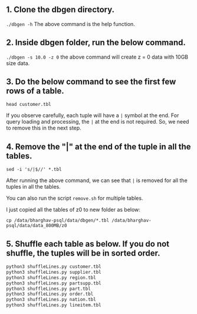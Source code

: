 ## 1. Clone the dbgen directory.
`./dbgen -h`
The above command is the help function.

## 2. Inside dbgen folder, run the below command.
`./dbgen -s 10.0 -z 0`
the above command will create z = 0 data with 10GB size data.

## 3. Do the below command to see the first few rows of a table.
`head customer.tbl`

If you observe carefully, each tuple will have a `|` symbol at the end.
For query loading and processing, the `|` at the end is not required. So, we need to remove this in the next step.

## 4. Remove the "|" at the end of the tuple in all the tables.
`sed -i 's/|$//' *.tbl`

After running the above command, we can see that `|` is removed for all the tuples in all the tables.

You can also run the script `remove.sh` for multiple tables.

I just copied all the tables of z0 to new folder as below:

`cp /data/bharghav-psql/data/dbgen/*.tbl /data/bharghav-psql/data/data_800MB/z0`

## 5. Shuffle each table as below. If you do not shuffle, the tuples will be in sorted order.
```bash
python3 shuffleLines.py customer.tbl
python3 shuffleLines.py supplier.tbl
python3 shuffleLines.py region.tbl
python3 shuffleLines.py partsupp.tbl
python3 shuffleLines.py part.tbl
python3 shuffleLines.py order.tbl
python3 shuffleLines.py nation.tbl
python3 shuffleLines.py lineitem.tbl
```
